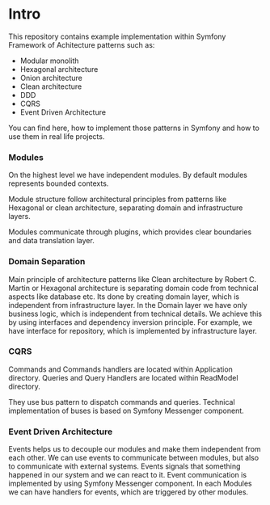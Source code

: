 # Intro

This repository contains example implementation within Symfony Framework of Achitecture patterns such as:

- Modular monolith
- Hexagonal architecture
- Onion architecture
- Clean architecture
- DDD
- CQRS
- Event Driven Architecture

You can find here, how to implement those patterns in Symfony and how to use them in real life projects.

### Modules

On the highest level we have independent modules. By default modules represents bounded contexts.

Module structure follow architectural principles from patterns like Hexagonal or clean architecture, separating domain
and infrastructure layers.

Modules communicate through plugins, which provides clear boundaries and data translation layer.

### Domain Separation

Main principle of architecture patterns like Clean architecture by Robert C. Martin or Hexagonal architecture is
separating domain code from technical aspects like database etc.
Its done by creating domain layer, which is independent from infrastructure layer.
In the Domain layer we have only business logic, which is independent from technical details.
We achieve this by using interfaces and dependency inversion principle.
For example, we have interface for repository, which is implemented by infrastructure layer.

### CQRS

Commands and Commands handlers are located within Application directory.
Queries and Query Handlers are located within ReadModel directory.

They use bus pattern to dispatch commands and queries.
Technical implementation of buses is based on Symfony Messenger component.

### Event Driven Architecture

Events helps us to decouple our modules and make them independent from each other.
We can use events to communicate between modules, but also to communicate with external systems.
Events signals that something happened in our system and we can react to it.
Event communication is implemented by using Symfony Messenger component.
In each Modules we can have handlers for events, which are triggered by other modules.